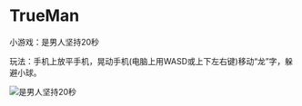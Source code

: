 TrueMan
=======

小游戏：是男人坚持20秒

玩法：手机上放平手机，晃动手机(电脑上用WASD或上下左右键)移动“龙”字，躲避小球。

![是男人坚持20秒](http://github.com/isux/TrueMan/raw/master/preview.png)

